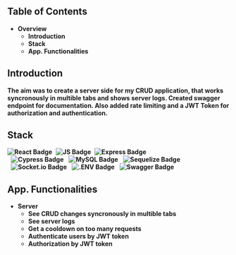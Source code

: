 ## Table of Contents
* <strong>Overview</strong>
    * <strong>Introduction</strong>
    * <strong>Stack</strong>
    * <strong>App. Functionalities
    
## Introduction
The aim was to create a server side for my CRUD application, that works syncronously in multible tabs and shows server logs.
Created swagger endpoint for documentation. Also added rate limiting and a JWT Token for authorization and authentication.
    
## Stack
<div id="badges" style="display: flex; justify-content: start;">
    <img src="https://img.shields.io/badge/React-white?style=for-the-badge&logo=react&logoColor=blue" alt="React Badge"/>
    <img style="margin-left: 0.5rem;" src="https://img.shields.io/badge/JavaScript-white?style=for-the-badge&logo=javascript&logoColor=yellow" alt="JS Badge"/>
    <img style="margin-left: 0.5rem;" src="https://img.shields.io/badge/NodeJs-white?style=for-the-badge&logo=express&logoColor=green" alt="Express Badge"/>
</div> 
 <img style="margin-left: 0.5rem;" src="https://img.shields.io/badge/Cypress-white?style=for-the-badge&logo=cypress&logoColor=blue" alt="Cypress Badge"/>
 <img style="margin-left: 0.5rem;" src="https://img.shields.io/badge/MySQL-white?style=for-the-badge&logo=mysql&logoColor=black" alt="MySQL Badge"/>
 <img style="margin-left: 0.5rem;" src="https://img.shields.io/badge/Sequelize-white?style=for-the-badge&logo=sequelize&logoColor=#52B0E7" alt="Sequelize Badge"/>
  <img style="margin-left: 0.5rem;" src="https://img.shields.io/badge/Socket.io-white?style=for-the-badge&logo=socket.io&logoColor=black" alt="Socket.io Badge"/>
  <img style="margin-left: 0.5rem;" src="https://img.shields.io/badge/.ENV-white?style=for-the-badge&logo=.env&logoColor=#ECD53F" alt=".ENV Badge"/>
  <img style="margin-left: 0.5rem;" src="https://img.shields.io/badge/Swagger-white?style=for-the-badge&logo=.swagger&logoColor=#85EA2D" alt="Swagger Badge"/>
 </div>

## App. Functionalities
* Server
   * See CRUD changes syncronously in multible tabs
   * See server logs 
   * Get a cooldown on too many requests
   * Authenticate users by JWT token
   * Authorization by JWT token
  
